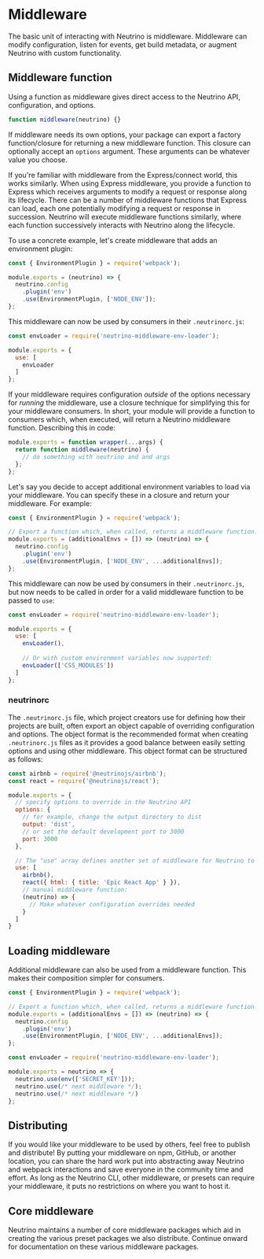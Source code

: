 # Middleware

The basic unit of interacting with Neutrino is middleware. Middleware can modify configuration,
listen for events, get build metadata, or augment Neutrino with custom functionality.

## Middleware function

Using a function as middleware gives direct access to the Neutrino API, configuration,
and options.

```js
function middleware(neutrino) {}
```

If middleware needs its own options, your package can export a factory function/closure for
returning a new middleware function. This closure can optionally accept an `options` argument.
These arguments can be whatever value you choose.

If you're familiar with middleware from the Express/connect world, this works similarly. When using Express middleware,
you provide a function to Express which receives arguments to modify a request or response along its lifecycle. There
can be a number of middleware functions that Express can load, each one potentially modifying a request or response in
succession. Neutrino will execute middleware functions similarly, where each function successively interacts with Neutrino along
the lifecycle.

To use a concrete example, let's create middleware that adds an environment plugin:

```js
const { EnvironmentPlugin } = require('webpack');

module.exports = (neutrino) => {
  neutrino.config
    .plugin('env')
    .use(EnvironmentPlugin, ['NODE_ENV']);
};
```

This middleware can now be used by consumers in their `.neutrinorc.js`:

```js
const envLoader = require('neutrino-middleware-env-loader');

module.exports = {
  use: [
    envLoader
  ]
};
```

If your middleware requires configuration _outside_ of the options necessary for _running_ the middleware,
use a closure technique for simplifying this for your middleware consumers. In short, your module will provide a
function to consumers which, when executed, will return a Neutrino middleware function. Describing this in code:

```js
module.exports = function wrapper(...args) {
  return function middleware(neutrino) {
    // do something with neutrino and and args
  };
};
```

Let's say you decide to accept additional environment variables to load via
your middleware. You can specify these in a closure and return your middleware.
For example:

```js
const { EnvironmentPlugin } = require('webpack');

// Export a function which, when called, returns a middleware function.
module.exports = (additionalEnvs = []) => (neutrino) => {
  neutrino.config
    .plugin('env')
    .use(EnvironmentPlugin, ['NODE_ENV', ...additionalEnvs]);
};
```

This middleware can now be used by consumers in their `.neutrinorc.js`, but now
needs to be called in order for a valid middleware function to be passed to
`use`:

```js
const envLoader = require('neutrino-middleware-env-loader');

module.exports = {
  use: [
    envLoader(),
    
    // Or with custom environment variables now supported:
    envLoader(['CSS_MODULES'])
  ]
};
```

### neutrinorc

The `.neutrinorc.js` file, which project creators use for defining how their projects
are built, often export an object capable of overriding configuration and options.
The object format is the recommended format when creating `.neutrinorc.js` files
as it provides a good balance between easily setting options and using other middleware.
This object format can be structured as follows:

```js
const airbnb = require('@neutrinojs/airbnb');
const react = require('@neutrinojs/react');

module.exports = {
  // specify options to override in the Neutrino API
  options: {
    // for example, change the output directory to dist
    output: 'dist',
    // or set the default development port to 3000
    port: 3000
  },

  // The "use" array defines another set of middleware for Neutrino to use.
  use: [
    airbnb(),
    react({ html: { title: 'Epic React App' } }),
    // manual middleware function:
    (neutrino) => {
      // Make whatever configuration overrides needed
    }
  ]
}
```

## Loading middleware

Additional middleware can also be used from a middleware function. This makes their composition simpler for
consumers.

```js
const { EnvironmentPlugin } = require('webpack');

// Export a function which, when called, returns a middleware function.
module.exports = (additionalEnvs = []) => (neutrino) => {
  neutrino.config
    .plugin('env')
    .use(EnvironmentPlugin, ['NODE_ENV', ...additionalEnvs]);
};
```

```js
const envLoader = require('neutrino-middleware-env-loader');

module.exports = neutrino => {
  neutrino.use(env(['SECRET_KEY']));
  neutrino.use(/* next middleware */);
  neutrino.use(/* next middleware */)
};
```

## Distributing

If you would like your middleware to be used by others, feel free to publish and distribute! By putting your middleware
on npm, GitHub, or another location, you can share the hard work put into abstracting away Neutrino and webpack
interactions and save everyone in the community time and effort. As long as the Neutrino CLI, other middleware, or
presets can require your middleware, it puts no restrictions on where you want to host it.

## Core middleware

Neutrino maintains a number of core middleware packages which aid in creating the various preset packages we also
distribute. Continue onward for documentation on these various middleware packages.
